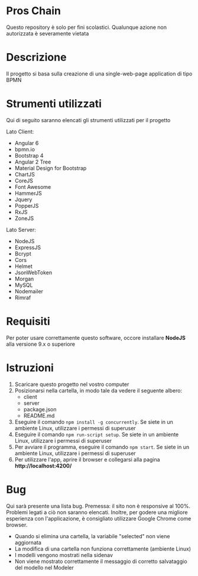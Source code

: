 # Pros Chain #

Questo repository è solo per fini scolastici. Qualunque azione non autorizzata è severamente vietata

# Descrizione #

Il progetto si basa sulla creazione di una single-web-page application di tipo BPMN

# Strumenti utilizzati #

Qui di seguito saranno elencati gli strumenti utilizzati per il progetto

Lato Client:

* Angular 6
* bpmn.io
* Bootstrap 4
* Angular 2 Tree
* Material Design for Bootstrap
* ChartJS
* CoreJS
* Font Awesome
* HammerJS
* Jquery
* PopperJS
* RxJS
* ZoneJS

Lato Server:

* NodeJS
* ExpressJS
* Bcrypt
* Cors
* Helmet
* JsonWebToken
* Morgan
* MySQL
* Nodemailer
* Rimraf

# Requisiti #

Per poter usare correttamente questo software, occore installare **NodeJS** alla versione 9.x o superiore

# Istruzioni #

1. Scaricare questo progetto nel vostro computer
2. Posizionarsi nella cartella, in modo tale da vedere il seguente albero:
    * client
    * server
    * package.json
    * README.md
3. Eseguire il comando `npm install -g concurrently`. Se siete in un ambiente Linux, utilizzare i permessi di superuser
4. Eseguire il comando `npm run-script setup`. Se siete in un ambiente Linux, utilizzare i permessi di superuser
5. Per avviare il programma, eseguire il comando `npm start`. Se siete in un ambiente Linux, utilizzare i permessi di superuser
6. Per utilizzare l'app, aprire il browser e collegarsi alla pagina **http://localhost:4200/**

# Bug #

Qui sarà presente una lista bug. Premessa: il sito non è responsive al 100%. Problemi legati a ciò non saranno elencati. Inoltre, per godere una migliore esperienza con l'applicazione, è consigliato utilizzare Google Chrome come browser.

* Quando si elimina una cartella, la variabile "selected" non viene aggiornata
* La modifica di una cartella non funziona correttamente (ambiente Linux)
* I modelli vengono mostrati nella sidenav
* Non viene mostrato correttamente il messaggio di corretto salvataggio del modello nel Modeler